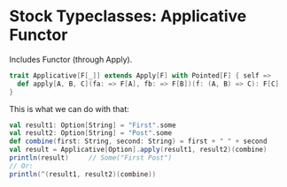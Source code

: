 Stock Typeclasses: Applicative Functor
======================================

Includes Functor (through Apply).

```scala
trait Applicative[F[_]] extends Apply[F] with Pointed[F] { self =>
  def apply[A, B, C](fa: => F[A], fb: => F[B])(f: (A, B) => C): F[C]
}
```

This is what we can do with that:

```scala
val result1: Option[String] = "First".some
val result2: Option[String] = "Post".some
def combine(first: String, second: String) = first + " " + second
val result = Applicative[Option].apply(result1, result2)(combine)
println(result)     // Some("First Post")
// Or:
println(^(result1, result2)(combine))
```
